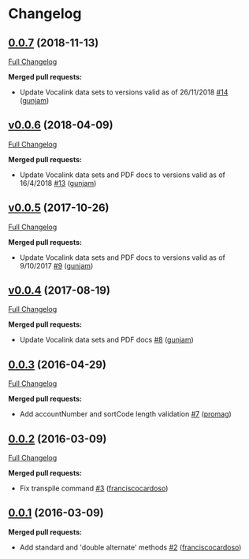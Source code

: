 # Changelog

## [0.0.7](https://github.com/uphold/uk-modulus-checking/tree/0.0.7) (2018-11-13)
[Full Changelog](https://github.com/uphold/uk-modulus-checking/compare/v0.0.6...0.0.7)

**Merged pull requests:**

- Update Vocalink data sets to versions valid as of 26/11/2018 [\#14](https://github.com/uphold/uk-modulus-checking/pull/14) ([gunjam](https://github.com/gunjam))

## [v0.0.6](https://github.com/uphold/uk-modulus-checking/tree/v0.0.6) (2018-04-09)
[Full Changelog](https://github.com/uphold/uk-modulus-checking/compare/v0.0.5...v0.0.6)

**Merged pull requests:**

- Update Vocalink data sets and PDF docs to versions valid as of 16/4/2018 [\#13](https://github.com/uphold/uk-modulus-checking/pull/13) ([gunjam](https://github.com/gunjam))

## [v0.0.5](https://github.com/uphold/uk-modulus-checking/tree/v0.0.5) (2017-10-26)
[Full Changelog](https://github.com/uphold/uk-modulus-checking/compare/v0.0.4...v0.0.5)

**Merged pull requests:**

- Update Vocalink data sets and PDF docs to versions valid as of 9/10/2017 [\#9](https://github.com/uphold/uk-modulus-checking/pull/9) ([gunjam](https://github.com/gunjam))

## [v0.0.4](https://github.com/uphold/uk-modulus-checking/tree/v0.0.4) (2017-08-19)
[Full Changelog](https://github.com/uphold/uk-modulus-checking/compare/0.0.3...v0.0.4)

**Merged pull requests:**

- Update Vocalink data sets and PDF docs [\#8](https://github.com/uphold/uk-modulus-checking/pull/8) ([gunjam](https://github.com/gunjam))

## [0.0.3](https://github.com/uphold/uk-modulus-checking/tree/0.0.3) (2016-04-29)
[Full Changelog](https://github.com/uphold/uk-modulus-checking/compare/0.0.2...0.0.3)

**Merged pull requests:**

- Add accountNumber and sortCode length validation [\#7](https://github.com/uphold/uk-modulus-checking/pull/7) ([promag](https://github.com/promag))

## [0.0.2](https://github.com/uphold/uk-modulus-checking/tree/0.0.2) (2016-03-09)
[Full Changelog](https://github.com/uphold/uk-modulus-checking/compare/0.0.1...0.0.2)

**Merged pull requests:**

- Fix transpile command [\#3](https://github.com/uphold/uk-modulus-checking/pull/3) ([franciscocardoso](https://github.com/franciscocardoso))

## [0.0.1](https://github.com/uphold/uk-modulus-checking/tree/0.0.1) (2016-03-09)
**Merged pull requests:**

- Add standard and 'double alternate' methods [\#2](https://github.com/uphold/uk-modulus-checking/pull/2) ([franciscocardoso](https://github.com/franciscocardoso))

